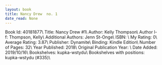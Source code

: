 ```yaml
---
layout: book
title: Nancy Drew  no. 1
date_read: None
---
```


Book Id: 40181877\ 
Title: Nancy Drew #1\ 
Author: Kelly Thompson\ 
Author l-f: Thompson, Kelly\ 
Additional Authors: Jenn St-Onge\ 
ISBN: \ 
My Rating: 0\ 
Average Rating: 3.87\ 
Publisher: Dynamite\ 
Binding: Kindle Edition\ 
Number of Pages: 32\ 
Year Published: 2018\ 
Original Publication Year: \ 
Date Added: 2019/10/16\ 
Bookshelves: kupka-wstydu\ 
Bookshelves with positions: kupka-wstydu (#335)\ 

